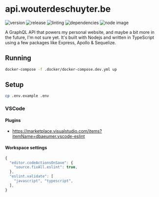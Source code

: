 # api.wouterdeschuyter.be

![version](https://img.shields.io/github/v/tag/wouterds/api.wouterdeschuyter.be?color=orange&label=version)
![release](https://github.com/wouterds/api.wouterdeschuyter.be/workflows/release/badge.svg)
![linting](https://github.com/wouterds/api.wouterdeschuyter.be/workflows/linting/badge.svg)
![dependencies](https://img.shields.io/david/wouterds/api.wouterdeschuyter.be)
![node image](https://img.shields.io/docker/image-size/wouterds/api.wouterdeschuyter.be/node?label=node%20image)

A GraphQL API that powers my personal website, and maybe a bit more in the future, I'm not sure yet. It's built with Nodejs and written in TypeScript using a few packages like Express, Apollo & Sequelize.

## Running

```bash
docker-compose -f .docker/docker-compose.dev.yml up
```

## Setup

```bash
cp .env.example .env
```

### VSCode

#### Plugins

- https://marketplace.visualstudio.com/items?itemName=dbaeumer.vscode-eslint

#### Workspace settings

```javascript
{
  "editor.codeActionsOnSave": {
    "source.fixAll.eslint": true,
  },
  "eslint.validate": [
    "javascript", "typescript",
  ],
}
```
